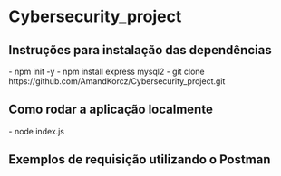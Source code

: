 # Cybersecurity_project

<h2>Instruções para instalação das dependências</h2>
 - npm init -y
 - npm install express mysql2
 - git clone https://github.com/AmandKorcz/Cybersecurity_project.git

 <h2>Como rodar a aplicação localmente</h2>
 - node index.js

 <h2>Exemplos de requisição utilizando o Postman</h2>
 
